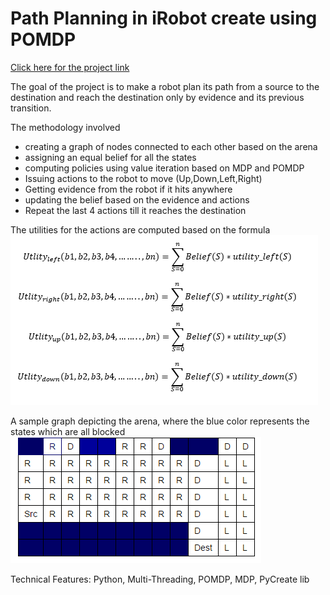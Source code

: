 # Path Planning in iRobot create using POMDP

[Click here for the project link](http://my.fit.edu/~jsankaranara2015/AIproj3//)

The goal of the project is to make a robot plan its path from a source to the destination and reach the destination only by evidence and its previous transition.

The methodology involved
- creating a graph of nodes connected to each other based on the arena
- assigning an equal belief for all the states
- computing policies using value iteration based on MDP and POMDP
- Issuing actions to the robot to move (Up,Down,Left,Right)
- Getting evidence from the robot if it hits anywhere
- updating the belief based on the evidence and actions
- Repeat the last 4 actions till it reaches the destination

The utilities for the actions are computed based on the formula
![Capture](https://github.com/Johny-kann/Path-Planning-in-iRobot-create-using-POMDP/blob/master/formula.PNG)

A sample graph depicting the arena, where the blue color represents the states which are all blocked
![Capture](https://github.com/Johny-kann/Path-Planning-in-iRobot-create-using-POMDP/blob/master/graph.PNG)


Technical Features: Python, Multi-Threading, POMDP, MDP, PyCreate lib

